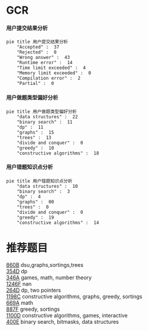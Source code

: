 # GCR

<!-- tabs:start -->



#### **用户提交结果分析**

```mermaid
pie title 用户提交结果分析
    "Accepted" :  37
    "Rejected" :  0
    "Wrong answer" :  43
    "Runtime error" :  14
    "Time limit exceeded" :  4
    "Memory limit exceeded" :  0
    "Compilation error" :  2
    "Partial" :  0
```

#### **用户做题类型偏好分析**

```mermaid
pie title 用户做题类型偏好分析
    "data structures" :  22
    "binary search" :  11
    "dp" :  11
    "graphs" :  15
    "trees" :  13
    "divide and conquer" :  0
    "greedy" :  10
    "constructive algorithms" :  18
```
#### **用户错题知识点分析**

```mermaid
pie title 用户错题知识点分析
    "data structures" :  10
    "binary search" :  3
    "dp" :  4
    "graphs" :  00
    "trees" :  0
    "divide and conquer" :  0
    "greedy" :  19
    "constructive algorithms" :  14
```



<!-- tabs:end -->
# 推荐题目
[860B](https://codeforces.com/contest/860/problem/B)		dsu,graphs,sortings,trees		  
[354D](https://codeforces.com/contest/354/problem/D)		dp		  
[346A](https://codeforces.com/contest/346/problem/A)		games,
                        math,
                        number theory		  
[1246F](https://codeforces.com/contest/1246/problem/F)		nan		  
[264D](https://codeforces.com/contest/264/problem/D)		dp,
                        two pointers		  
[1198C](https://codeforces.com/contest/1198/problem/C)		constructive algorithms,
                        graphs,
                        greedy,
                        sortings		  
[669A](https://codeforces.com/contest/669/problem/A)		math		  
[887F](https://codeforces.com/contest/887/problem/F)		greedy,
                        sortings		  
[1100D](https://codeforces.com/contest/1100/problem/D)		constructive algorithms,
                        games,
                        interactive		  
[400E](https://codeforces.com/contest/400/problem/E)		binary search,
                        bitmasks,
                        data structures		  
